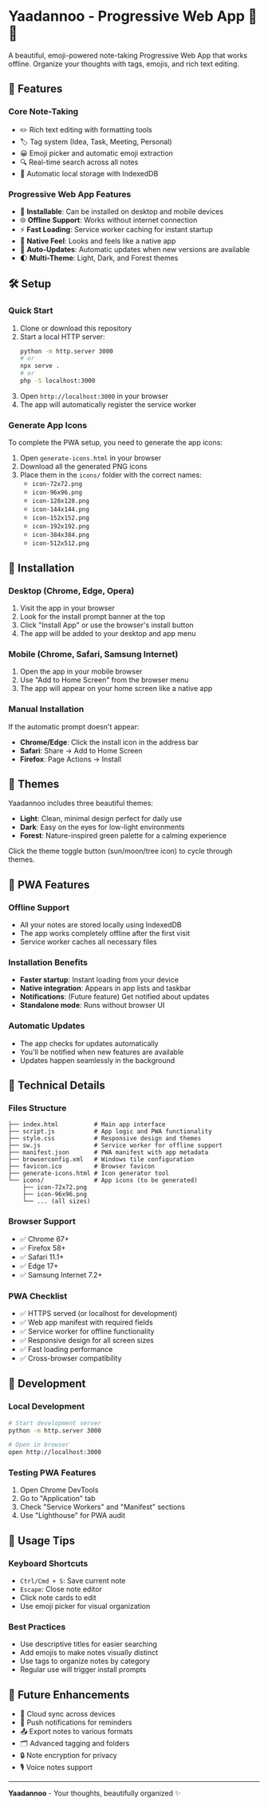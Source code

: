 # Yaadannoo - Progressive Web App 📱✨

A beautiful, emoji-powered note-taking Progressive Web App that works offline. Organize your thoughts with tags, emojis, and rich text editing.

## 🚀 Features

### Core Note-Taking
- ✏️ Rich text editing with formatting tools
- 🏷️ Tag system (Idea, Task, Meeting, Personal)
- 😀 Emoji picker and automatic emoji extraction
- 🔍 Real-time search across all notes
- 💾 Automatic local storage with IndexedDB

### Progressive Web App Features
- 📱 **Installable**: Can be installed on desktop and mobile devices
- 🌐 **Offline Support**: Works without internet connection
- ⚡ **Fast Loading**: Service worker caching for instant startup
- 🎨 **Native Feel**: Looks and feels like a native app
- 🔄 **Auto-Updates**: Automatic updates when new versions are available
- 🌓 **Multi-Theme**: Light, Dark, and Forest themes

## 🛠️ Setup

### Quick Start
1. Clone or download this repository
2. Start a local HTTP server:
   ```bash
   python -m http.server 3000
   # or
   npx serve .
   # or
   php -S localhost:3000
   ```
3. Open `http://localhost:3000` in your browser
4. The app will automatically register the service worker

### Generate App Icons
To complete the PWA setup, you need to generate the app icons:

1. Open `generate-icons.html` in your browser
2. Download all the generated PNG icons
3. Place them in the `icons/` folder with the correct names:
   - `icon-72x72.png`
   - `icon-96x96.png`
   - `icon-128x128.png`
   - `icon-144x144.png`
   - `icon-152x152.png`
   - `icon-192x192.png`
   - `icon-384x384.png`
   - `icon-512x512.png`

## 📱 Installation

### Desktop (Chrome, Edge, Opera)
1. Visit the app in your browser
2. Look for the install prompt banner at the top
3. Click "Install App" or use the browser's install button
4. The app will be added to your desktop and app menu

### Mobile (Chrome, Safari, Samsung Internet)
1. Open the app in your mobile browser
2. Use "Add to Home Screen" from the browser menu
3. The app will appear on your home screen like a native app

### Manual Installation
If the automatic prompt doesn't appear:
- **Chrome/Edge**: Click the install icon in the address bar
- **Safari**: Share → Add to Home Screen
- **Firefox**: Page Actions → Install

## 🎨 Themes

Yaadannoo includes three beautiful themes:
- **Light**: Clean, minimal design perfect for daily use
- **Dark**: Easy on the eyes for low-light environments
- **Forest**: Nature-inspired green palette for a calming experience

Click the theme toggle button (sun/moon/tree icon) to cycle through themes.

## 📱 PWA Features

### Offline Support
- All your notes are stored locally using IndexedDB
- The app works completely offline after the first visit
- Service worker caches all necessary files

### Installation Benefits
- **Faster startup**: Instant loading from your device
- **Native integration**: Appears in app lists and taskbar
- **Notifications**: (Future feature) Get notified about updates
- **Standalone mode**: Runs without browser UI

### Automatic Updates
- The app checks for updates automatically
- You'll be notified when new features are available
- Updates happen seamlessly in the background

## 🔧 Technical Details

### Files Structure
```
├── index.html          # Main app interface
├── script.js           # App logic and PWA functionality
├── style.css           # Responsive design and themes
├── sw.js               # Service worker for offline support
├── manifest.json       # PWA manifest with app metadata
├── browserconfig.xml   # Windows tile configuration
├── favicon.ico         # Browser favicon
├── generate-icons.html # Icon generator tool
└── icons/              # App icons (to be generated)
    ├── icon-72x72.png
    ├── icon-96x96.png
    └── ... (all sizes)
```

### Browser Support
- ✅ Chrome 67+
- ✅ Firefox 58+
- ✅ Safari 11.1+
- ✅ Edge 17+
- ✅ Samsung Internet 7.2+

### PWA Checklist
- ✅ HTTPS served (or localhost for development)
- ✅ Web app manifest with required fields
- ✅ Service worker for offline functionality
- ✅ Responsive design for all screen sizes
- ✅ Fast loading performance
- ✅ Cross-browser compatibility

## 🚀 Development

### Local Development
```bash
# Start development server
python -m http.server 3000

# Open in browser
open http://localhost:3000
```

### Testing PWA Features
1. Open Chrome DevTools
2. Go to "Application" tab
3. Check "Service Workers" and "Manifest" sections
4. Use "Lighthouse" for PWA audit

## 🎯 Usage Tips

### Keyboard Shortcuts
- `Ctrl/Cmd + S`: Save current note
- `Escape`: Close note editor
- Click note cards to edit
- Use emoji picker for visual organization

### Best Practices
- Use descriptive titles for easier searching
- Add emojis to make notes visually distinct
- Use tags to organize notes by category
- Regular use will trigger install prompts

## 🔮 Future Enhancements

- 🔄 Cloud sync across devices
- 🔔 Push notifications for reminders
- 📤 Export notes to various formats
- 🗂️ Advanced tagging and folders
- 🔒 Note encryption for privacy
- 🎙️ Voice notes support

---

**Yaadannoo** - Your thoughts, beautifully organized ✨ 
